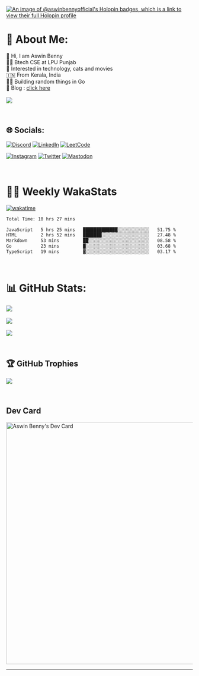 
[![An image of @aswinbennyofficial's Holopin badges, which is a link to view their full Holopin profile](https://holopin.me/aswinbennyofficial)](https://holopin.io/@aswinbennyofficial)


# 💫 About Me:
👋 Hi, I am Aswin Benny<br>👨‍🎓 Btech CSE at LPU Punjab<br>🤟 Interested in technology, cats and movies<br>🇮🇳 From Kerala, India<br>👨‍💻 Building random things in Go <br>🔗 Blog : <a href="https://blog.aswinbenny.in" target="_blank">click here</a> 
<br/><br/>
[![](https://visitcount.itsvg.in/api?id=aswinbennyofficial&icon=5&color=0)](https://visitcount.itsvg.in)

<br/>

## 🌐 Socials:
[![Discord](https://img.shields.io/badge/Discord-%237289DA.svg?&style=for-the-badge&logo=discord&logoColor=white)](https://discordapp.com/users/863725040738369556) [![LinkedIn](https://img.shields.io/badge/LinkedIn-%230077B5.svg?&style=for-the-badge&logo=linkedin&logoColor=white)](https://linkedin.com/in/aswinbenny) [![LeetCode](https://img.shields.io/badge/dynamic/json?style=for-the-badge&labelColor=black&color=%23ffa116&label=Leetcode&query=solved&url=https%3A%2F%2Fbadge.xyli.tech/%2Fapi%2Fusers%2Faswinbenny&logo=leetcode&logoColor=yellow)](https://leetcode.com/aswinbenny/)  

[![Instagram](https://img.shields.io/badge/Instagram-%23E4405F.svg?&style=for-the-badge&logo=Instagram&logoColor=white)](https://instagram.com/aswinbenny.official) [![Twitter](https://img.shields.io/badge/Twitter-%231DA1F2.svg?&style=for-the-badge&logo=Twitter&logoColor=white)](https://twitter.com/aswinbenny_com) [![Mastodon](https://img.shields.io/badge/mastodon-%237289DA.svg?&style=for-the-badge&logo=mastodon&logoColor=white)](https://fosstodon.org/@aswinbenny)



<br/>

# 👨‍💻 Weekly WakaStats

[![wakatime](https://wakatime.com/badge/user/076b1796-9f78-4f63-9e8a-83832422f7a0.svg)](https://wakatime.com/@076b1796-9f78-4f63-9e8a-83832422f7a0)

<!--START_SECTION:waka-->

```txt
Total Time: 10 hrs 27 mins

JavaScript   5 hrs 25 mins   █████████████░░░░░░░░░░░░   51.75 %
HTML         2 hrs 52 mins   ███████░░░░░░░░░░░░░░░░░░   27.48 %
Markdown     53 mins         ██░░░░░░░░░░░░░░░░░░░░░░░   08.58 %
Go           23 mins         █░░░░░░░░░░░░░░░░░░░░░░░░   03.68 %
TypeScript   19 mins         ▓░░░░░░░░░░░░░░░░░░░░░░░░   03.17 %
```

<!--END_SECTION:waka-->

<br/>

# 📊 GitHub Stats:
![](https://github-readme-stats.vercel.app/api?username=aswinbennyofficial&theme=radical&hide_border=false&include_all_commits=false&count_private=true&margin-h=15&margin-w=15) <br/><br/>
![](https://github-readme-streak-stats.herokuapp.com/?user=aswinbennyofficial&theme=radical&hide_border=false&margin-h=15&margin-w=15) <br/><br/>
![](https://github-readme-stats.vercel.app/api/top-langs/?username=aswinbennyofficial&theme=radical&hide_border=false&include_all_commits=true&count_private=true&layout=compact&margin-h=15&margin-w=15) 

<br/> 

## 🏆 GitHub Trophies

![](https://github-profile-trophy.vercel.app/?username=aswinbennyofficial&theme=darkhub&no-frame=false&no-bg=true&margin-h=15&margin-w=15&no-frame=true&row=2&column=3)

<br/>

## Dev Card
<a href="https://app.daily.dev/aswinbenny"><img src="https://api.daily.dev/devcards/v2/EPKOFGbtsDKLPiY5UASfv.png?type=wide&r=y4p" width="652" alt="Aswin Benny's Dev Card"/></a>



---

<!-- <a rel="me" href="https://fosstodon.org/@aswinbenny">Mastodon</a> -->



  

